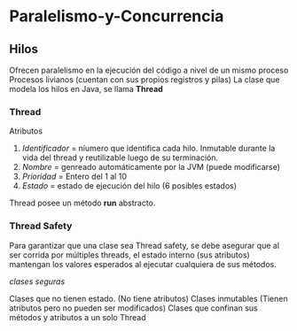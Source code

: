 # Paralelismo-y-Concurrencia

## Hilos 
Ofrecen paralelismo en la ejecución del código a nivel de un mismo proceso <br/>
Procesos livianos (cuentan con sus propios registros y pilas)
La clase que modela los hilos en Java, se llama **Thread**

### Thread 
Atributos 

1. *Identificador* = níumero que identifica cada hilo. Inmutable durante la vida del thread y reutilizable luego de su terminación.
2. *Nombre* = genreado automáticamente por la JVM (puede modificarse)
3. *Prioridad* = Entero del 1 al 10
4. *Estado* = estado de ejecución del hilo (6 posibles estados)

Thread posee un método **run** abstracto. 

### Thread Safety 

Para garantizar que una clase sea Thread safety, se debe asegurar que al ser corrida por múltiples threads, el estado interno (sus atributos) mantengan los valores esperados al ejecutar cualquiera de sus métodos. 

*clases seguras*

Clases que no tienen estado. (No tiene atributos)
Clases inmutables (Tienen atributos pero no pueden ser modificados)
Clases que confinan sus métodos y atributos a un solo Thread




